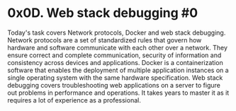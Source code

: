 # 0x0D. Web stack debugging #0
Today's task covers Network protocols, Docker and web stack debugging. Network protocols are a set of standardized rules that govern how hardware and software communicate with each other over a network. They ensure correct and complete communication, security of information and consistency across devices and applications. Docker is a containerization software that enables the deployment of multiple application instances on a single operating system with the same hardware specification. Web stack debugging covers troubleshooting web applications on a server to figure out problems in performance and operations. It takes years to master it as it requires a lot of experience as a professional.
